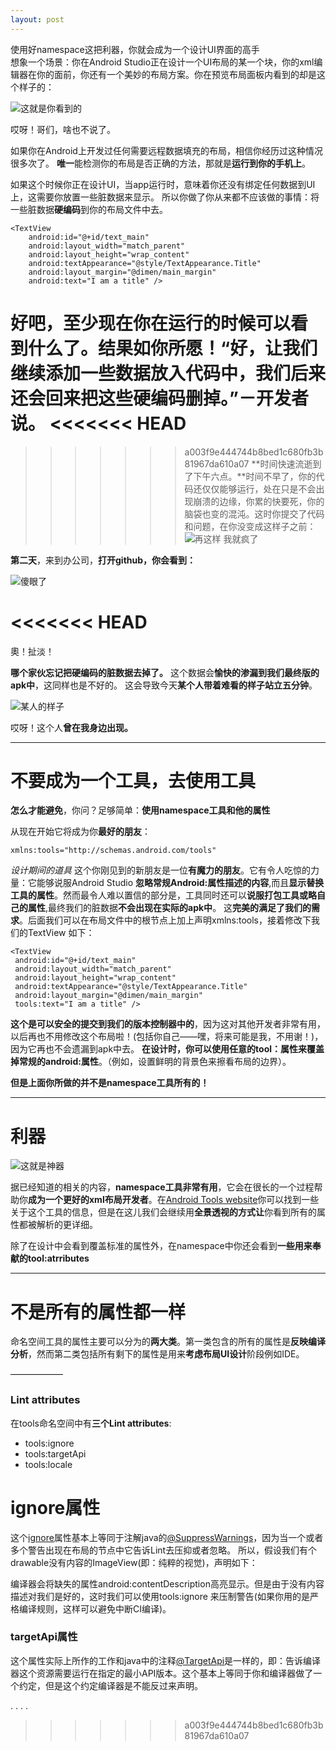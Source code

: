 ```yaml
---
layout: post
--- 
```

<div class="message"> 
使用好namespace这把利器，你就会成为一个设计UI界面的高手
</div>
想象一个场景：你在Android Studio正在设计一个UI布局的某一个块，你的xml编辑器在你的面前，你还有一个美妙的布局方案。你在预览布局面板内看到的却是这个样子的：

![这就是你看到的 ](https://d262ilb51hltx0.cloudfront.net/max/800/1*Zj8BeQABNM5nrxK9Y20oKw.png)

哎呀！哥们，啥也不说了。

如果你在Android上开发过任何需要远程数据填充的布局，相信你经历过这种情况很多次了。 **唯一**能检测你的布局是否正确的方法，那就是**运行到你的手机上**。

如果这个时候你正在设计UI，当app运行时，意味着你还没有绑定任何数据到UI上，这需要你放置一些脏数据来显示。 所以你做了你从来都不应该做的事情：将一些脏数据**硬编码**到你的布局文件中去。
 
    <TextView
	    android:id="@+id/text_main"
	    android:layout_width="match_parent"
	    android:layout_height="wrap_content"
	    android:textAppearance="@style/TextAppearance.Title"
	    android:layout_margin="@dimen/main_margin"
	    android:text="I am a title" />

好吧，至少现在**你在运行的时候可以看到什么了。结果如你所愿！**“好，让我们继续添加一些数据放入代码中，我们后来还会回来把这些硬编码删掉。”－开发者说。
<<<<<<< HEAD
=======

>>>>>>> a003f9e444744b8bed1c680fb3b81967da610a07
**时间快速流逝到了下午六点。**时间不早了，你的代码还仅仅能够运行，处在只是不会出现崩溃的边缘，你累的快要死，你的脑袋也变的混沌。这时你提交了代码和问题，在你没变成这样子之前：![再这样 我就疯了](https://d262ilb51hltx0.cloudfront.net/max/800/1*KqE0K-38m7YmvvvgsguTzA.gif)

**第二天**，来到办公司，**打开github，你会看到：**

![傻眼了](https://d262ilb51hltx0.cloudfront.net/max/1400/1*waIiJ0Gs1OibdSMlzngH_A.png)

<<<<<<< HEAD
=======
奧！扯淡！

**哪个家伙忘记把硬编码的脏数据去掉了。** 这个数据会**愉快的渗漏到我们最终版的apk中**，这同样也是不好的。
这会导致今天**某个人带着难看的样子站立五分钟**。

![某人的样子](https://d262ilb51hltx0.cloudfront.net/max/600/1*zb1Am6raTOzEKYk0pvR6gQ.gif)

哎呀！这个人**曾在我身边出现。**

______


# **不要成为一个工具，去使用工具** #


**怎么才能避免**，你问？足够简单：**使用namespace工具和他的属性**

从现在开始它将成为你**最好的朋友**：

	xmlns:tools="http://schemas.android.com/tools"

*设计期间的道具*
这个你刚见到的新朋友是一位**有魔力的朋友**。它有令人吃惊的力量：它能够说服Android Studio **忽略常规Android:属性描述的内容**,而且**显示替换工具的属性**。然而最令人难以置信的部分是，工具同时还可以**说服打包工具或略自己的属性**,最终我们的脏数据**不会出现在实际的apk中**。
这**完美的满足了我们的需求**。后面我们可以在布局文件中的根节点上加上声明xmlns:tools，接着修改下我们的TextView 如下：

	<TextView
	 android:id="@+id/text_main"
	 android:layout_width="match_parent"
	 android:layout_height="wrap_content"
	 android:textAppearance="@style/TextAppearance.Title"
	 android:layout_margin="@dimen/main_margin"
	 tools:text="I am a title" />


**这个是可以安全的提交到我们的版本控制器中的**，因为这对其他开发者非常有用，以后再也不用修改这个布局啦！(包括你自己——嘿，将来可能是我，不用谢！)，因为它再也不会遗漏到apk中去。
**在设计时，你可以使用任意的tool：属性来覆盖掉常规的android:属性**。（例如，设置鲜明的背景色来擦看布局的边界）。


**但是上面你所做的并不是namespace工具所有的！**

______


# 利器 #
![这就是神器](https://d262ilb51hltx0.cloudfront.net/max/400/1*ExX4qo37H8MENBo0h383vQ.gif)

据已经知道的相关的内容，**namespace工具非常有用**，它会在很长的一个过程帮助你**成为一个更好的xml布局开发者**。在[Android Tools website](http://tools.android.com/tech-docs/tools-attributes "Android Tools website")你可以找到一些关于这个工具的信息，但是在这儿我们会继续用**全景透视的方式让**你看到所有的属性都被解析的更详细。

除了在设计中会看到覆盖标准的属性外，在namespace中你还会看到**一些用来奉献的tool:atrributes**

____

# 不是所有的属性都一样 #
命名空间工具的属性主要可以分为的**两大类**。第一类包含的所有的属性是**反映编译分析**，然而第二类包括所有剩下的属性是用来**考虑布局UI设计**阶段例如IDE。

——————

### Lint attributes ###
在tools命名空间中有**三个Lint attributes**:

- tools:ignore
- tools:targetApi
- tools:locale


# ignore属性 #
这个[ignore](http://tools.android.com/tech-docs/tools-attributes#TOC-tools:ignore "ignore")属性基本上等同于注解java的[@SuppressWarnings](http://docs.oracle.com/javase/7/docs/api/java/lang/SuppressWarnings.html)，因为当一个或者多个警告出现在布局的节点中它告诉Lint去压抑或者忽略。
所以，假设我们有个drawable没有内容的ImageView(即：纯粹的视觉)，声明如下：
	<ImageView
	  android:layout_width="wrap_content"
	  android:layout_height="wrap_content"
	  android:layout_marginStart="@dimen/margin_main"
	  android:layout_marginTop="@dimen/margin_main"
	  android:scaleType="center"
	  android:src="@drawable/divider" />

编译器会将缺失的属性android:contentDescription高亮显示。但是由于没有内容描述对我们是好的，这时我们可以使用tools:ignore 来压制警告(如果你用的是严格编译规则，这样可以避免中断CI编译)。
	<ImageView
	  android:layout_width="wrap_content"
	  android:layout_height="wrap_content"
	  android:layout_marginStart="@dimen/margin_main"
	  android:layout_marginTop="@dimen/margin_main"
	  android:scaleType="center"
	  android:src="@drawable/divider"
	  tools:ignore="contentDescription" />

### targetApi属性 ###
这个属性实际上所作的工作和java中的注释[@TargetApi](http://developer.android.com/reference/android/annotation/TargetApi.html)是一样的，即：告诉编译器这个资源需要运行在指定的最小API版本。这个基本上等同于你和编译器做了一个约定，但是这个约定编译器是不能反过来声明。

.
.
.
.
>>>>>>> a003f9e444744b8bed1c680fb3b81967da610a07
